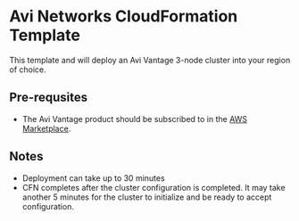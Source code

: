 # Avi Networks CloudFormation Template
This template and will deploy an Avi Vantage 3-node cluster into your region of choice.

## Pre-requsites
- The Avi Vantage product should be subscribed to in the [AWS Marketplace](https://aws.amazon.com/marketplace/pp/B01ICD3R7E).

## Notes
- Deployment can take up to 30 minutes
- CFN completes after the cluster configuration is completed. It may take another 5 minutes for the cluster to initialize and be ready to accept configuration.
